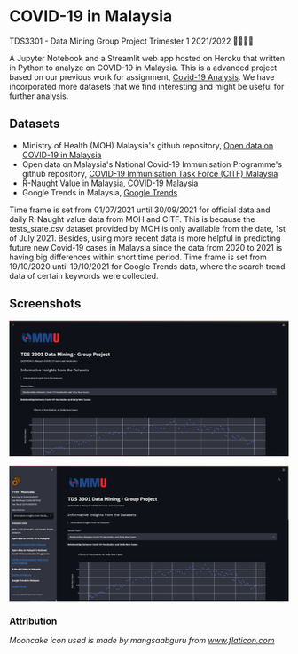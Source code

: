 # COVID-19 in Malaysia
TDS3301 - Data Mining Group Project Trimester 1 2021/2022 👨‍💻👩‍💻

A Jupyter Notebook and a Streamlit web app hosted on Heroku that written in Python to analyze on COVID-19 in Malaysia.
This is a advanced project based on our previous work for assignment, [Covid-19 Analysis](https://github.com/hanyikoh/Covid-19-Analysis-Streamlit). We have incorporated more datasets that we find interesting and might be useful for further analysis.

## Datasets
* Ministry of Health (MOH) Malaysia's github repository, [Open data on COVID-19 in Malaysia](https://github.com/MoH-Malaysia/covid19-public)
* Open data on Malaysia's National Covid-19 Immunisation Programme's github repository, [COVID-19 Immunisation Task Force (CITF) Malaysia](https://github.com/CITF-Malaysia/citf-public)
* R-Naught Value in Malaysia, [COVID-19 Malaysia](https://covid-19.moh.gov.my/kajian-dan-penyelidikan/nilai-r-malaysia)
* Google Trends in Malaysia, [Google Trends](https://trends.google.com/trends/?geo=MY)

Time frame is set from 01/07/2021 until 30/09/2021 for official data and daily R-Naught value data from MOH and CITF. This is because the tests_state.csv dataset provided by MOH is only available from the date, 1st of July 2021. Besides, using more recent data is more helpful in predicting future new Covid-19 cases in Malaysia since the data from 2020 to 2021 is having big differences within short time period.
Time frame is set from 19/10/2020 until 19/10/2021 for Google Trends data, where the search trend data of certain keywords were collected.

## Screenshots

<p align="center">
  <img width="1024" src="https://github.com/hanyikoh/covid-19-streamlit-part-two/blob/master/screenshot1.PNG">
</p>

<p align="center">
  <img width="1024" src="https://github.com/hanyikoh/covid-19-streamlit-part-two/blob/master/screenshot2.PNG">
</p>

### Attribution
_Mooncake icon used is made by mangsaabguru from www.flaticon.com_

